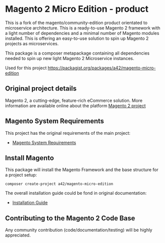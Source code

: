 # Magento 2 Micro Edition - product


This is a fork of the magento/community-edition product orientated to microservice architecture. This is a ready-to-use Magento 2 framework with a light number of dependencies and a minimal number of Magento modules installed. This is offering an easy-to-use solution to spin up Magento 2 projects as microservices.

This package is a composer metapackage containing all dependencies needed to spin up new light Magento 2 Microservice instances.

Used for this project https://packagist.org/packages/a42/magento-micro-edition

## Original project details

Magento 2, a cutting-edge, feature-rich eCommerce solution. More information are available online about the platform [Magento 2 project](https://github.com/magento/magento2)

## Magento System Requirements

This project has the original requirements of the main project:
* [Magento System Requirements](https://devdocs.magento.com/guides/v2.4/install-gde/system-requirements.html)

## Install Magento

This package will install the Magento Framework and the base structure for a project setup:

```` 
composer create-project a42/magento-micro-edition
````

The overall installation guide could be fond in original documentation:

* [Installation Guide](https://devdocs.magento.com/guides/v2.4/install-gde/bk-install-guide.html)

## Contributing to the Magento 2 Code Base

Any community contribution (code/documentation/testing) will be highly appreciated.


